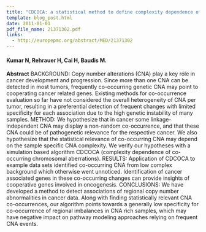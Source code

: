 ```yaml
---
title: "CDCOCA: a statistical method to define complexity dependence of co-occuring chromosomal aberrations"
template: blog_post.html 
date: 2011-01-01
pdf_file_name: 21371302.pdf
links:
  - http://europepmc.org/abstract/MED/21371302
---
```


#### Kumar N, Rehrauer H, Cai H, Baudis M.

**Abstract** BACKGROUND: Copy number alterations (CNA) play a key role in cancer development and progression. Since more than one CNA can be detected in most tumors, frequently co-occurring genetic CNA may point to cooperating cancer related genes. Existing methods for co-occurrence evaluation so far have not considered the overall heterogeneity of CNA per tumor, resulting in a preferential detection of frequent changes with limited specificity for each association due to the high genetic instability of many samples.<!--more--> METHOD: We hypothesize that in cancer some linkage-independent CNA may display a non-random co-occurrence, and that these CNA could be of pathogenetic relevance for the respective cancer. We also hypothesize that the statistical relevance of co-occurring CNA may depend on the sample specific CNA complexity. We verify our hypotheses with a simulation based algorithm CDCOCA (complexity dependence of co-occurring chromosomal aberrations). RESULTS: Application of CDCOCA to example data sets identified co-occurring CNA from low complex background which otherwise went unnoticed. Identification of cancer associated genes in these co-occurring changes can provide insights of cooperative genes involved in oncogenesis. CONCLUSIONS: We have developed a method to detect associations of regional copy number abnormalities in cancer data. Along with finding statistically relevant CNA co-occurrences, our algorithm points towards a generally low specificity for co-occurrence of regional imbalances in CNA rich samples, which may have negative impact on pathway modeling approaches relying on frequent CNA events.

